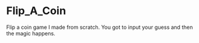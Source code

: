 # Flip_A_Coin
Flip a coin game I made from scratch. You got to input your guess and then the magic happens. 
